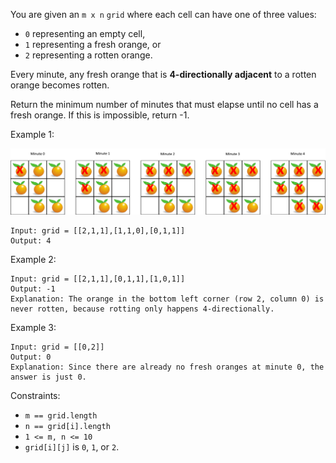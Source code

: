 You are given an `m x n` `grid` where each cell can have one of three values:

- `0` representing an empty cell,
- `1` representing a fresh orange, or
- `2` representing a rotten orange.

Every minute, any fresh orange that is **4-directionally adjacent** to a rotten orange becomes rotten.

Return the minimum number of minutes that must elapse until no cell has a fresh orange. If this is impossible, return -1.

 

Example 1:

![oranges](oranges.png)
```
Input: grid = [[2,1,1],[1,1,0],[0,1,1]]
Output: 4
```
Example 2:
```
Input: grid = [[2,1,1],[0,1,1],[1,0,1]]
Output: -1
Explanation: The orange in the bottom left corner (row 2, column 0) is never rotten, because rotting only happens 4-directionally.
```
Example 3:
```
Input: grid = [[0,2]]
Output: 0
Explanation: Since there are already no fresh oranges at minute 0, the answer is just 0.
 ```

Constraints:

- `m == grid.length`
- `n == grid[i].length`
- `1 <= m, n <= 10`
- `grid[i][j]` is `0`, `1`, or `2`.